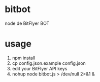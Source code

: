 # bitbot
node de BitFlyer BOT

# usage
1. npm install
1. cp config.json.example config.json
  1. edit your BitFlyer API keys
1. nohup node bitbot.js > /dev/null 2>&1 &
